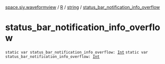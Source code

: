 [space.siy.waveformview](../../index.md) / [R](../index.md) / [string](index.md) / [status_bar_notification_info_overflow](./status_bar_notification_info_overflow.md)

# status_bar_notification_info_overflow

`static var status_bar_notification_info_overflow: `[`Int`](https://kotlinlang.org/api/latest/jvm/stdlib/kotlin/-int/index.html)
`static var status_bar_notification_info_overflow: `[`Int`](https://kotlinlang.org/api/latest/jvm/stdlib/kotlin/-int/index.html)